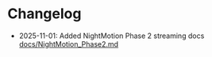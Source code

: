 # Changelog

- 2025-11-01: Added NightMotion Phase 2 streaming docs [docs/NightMotion_Phase2.md](docs/NightMotion_Phase2.md)
